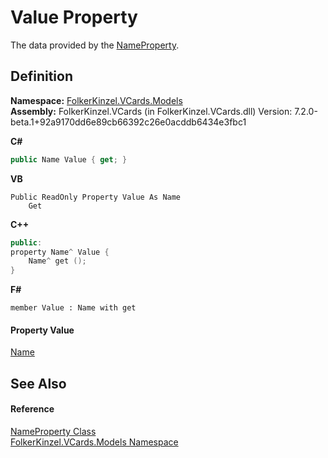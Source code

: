 # Value Property


The data provided by the <a href="05694799-3c12-68af-73de-f9a8cb4807af.md">NameProperty</a>.



## Definition
**Namespace:** <a href="10623553-9342-5b8f-9df4-6e7d1075f3df.md">FolkerKinzel.VCards.Models</a>  
**Assembly:** FolkerKinzel.VCards (in FolkerKinzel.VCards.dll) Version: 7.2.0-beta.1+92a9170dd6e89cb66392c26e0acddb6434e3fbc1

**C#**
``` C#
public Name Value { get; }
```
**VB**
``` VB
Public ReadOnly Property Value As Name
	Get
```
**C++**
``` C++
public:
property Name^ Value {
	Name^ get ();
}
```
**F#**
``` F#
member Value : Name with get
```



#### Property Value
<a href="b5f76d71-722a-5b83-d333-167551f7f57c.md">Name</a>

## See Also


#### Reference
<a href="05694799-3c12-68af-73de-f9a8cb4807af.md">NameProperty Class</a>  
<a href="10623553-9342-5b8f-9df4-6e7d1075f3df.md">FolkerKinzel.VCards.Models Namespace</a>  
